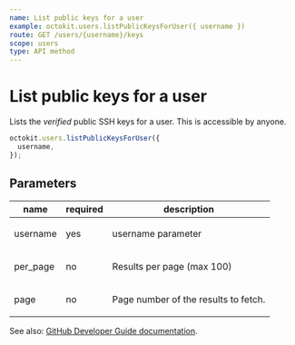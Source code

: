 ```yaml
---
name: List public keys for a user
example: octokit.users.listPublicKeysForUser({ username })
route: GET /users/{username}/keys
scope: users
type: API method
---
```


# List public keys for a user

Lists the _verified_ public SSH keys for a user. This is accessible by anyone.

```js
octokit.users.listPublicKeysForUser({
  username,
});
```

## Parameters

<table>
  <thead>
    <tr>
      <th>name</th>
      <th>required</th>
      <th>description</th>
    </tr>
  </thead>
  <tbody>
    <tr><td>username</td><td>yes</td><td>

username parameter

</td></tr>
<tr><td>per_page</td><td>no</td><td>

Results per page (max 100)

</td></tr>
<tr><td>page</td><td>no</td><td>

Page number of the results to fetch.

</td></tr>
  </tbody>
</table>

See also: [GitHub Developer Guide documentation](https://developer.github.com/v3/users/keys/#list-public-keys-for-a-user).
